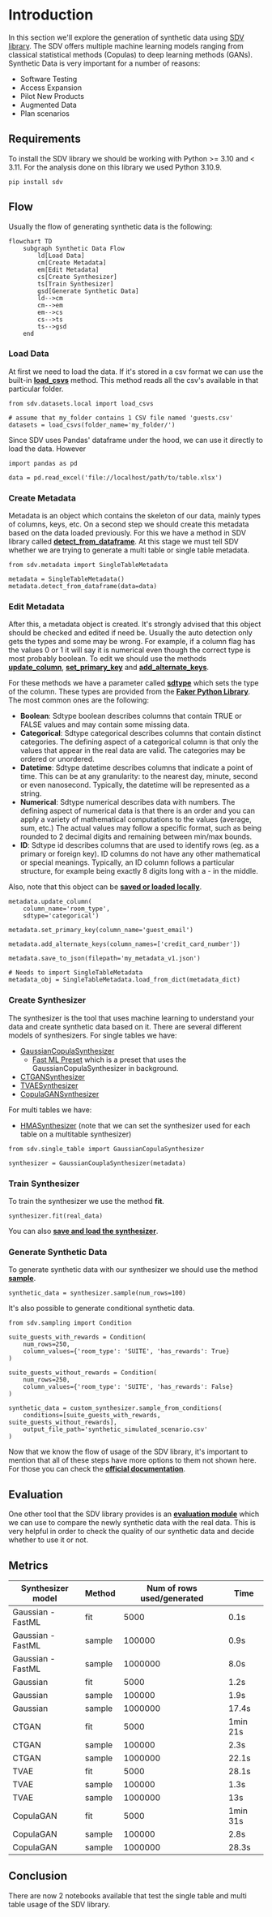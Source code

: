 # Introduction

In this section we'll explore the generation of synthetic data using [SDV library](https://docs.sdv.dev/sdv/). The SDV offers multiple machine learning models ranging from classical statistical methods (Copulas) to deep learning methods (GANs). Synthetic Data is very important for a number of reasons:

- Software Testing
- Access Expansion
- Pilot New Products
- Augmented Data
- Plan scenarios

## Requirements

To install the SDV library we should be working with Python >= 3.10 and < 3.11. For the analysis done on this library we used Python 3.10.9.
```
pip install sdv
```

## Flow
Usually the flow of generating synthetic data is the following:
```mermaid
flowchart TD
    subgraph Synthetic Data Flow
        ld[Load Data]
        cm[Create Metadata]
        em[Edit Metadata]
        cs[Create Synthesizer]
        ts[Train Synthesizer]
        gsd[Generate Synthetic Data]
        ld-->cm
        cm-->em
        em-->cs
        cs-->ts
        ts-->gsd
    end
```

### Load Data
At first we need to load the data. If it's stored in a csv format we can use the built-in **[load_csvs](https://docs.sdv.dev/sdv/single-table-data/data-preparation/loading-data#load_csvs)** method. This method reads all the csv's available in that particular folder.


```
from sdv.datasets.local import load_csvs

# assume that my_folder contains 1 CSV file named 'guests.csv'
datasets = load_csvs(folder_name='my_folder/')
```

Since SDV uses Pandas' dataframe under the hood, we can use it directly to load the data. However

```
import pandas as pd

data = pd.read_excel('file://localhost/path/to/table.xlsx')
```

### Create Metadata
Metadata is an object which contains the skeleton of our data, mainly types of columns, keys, etc.
On a second step we should create this metadata based on the data loaded previously. For this we have a method in SDV library called **[detect_from_dataframe](https://docs.sdv.dev/sdv/single-table-data/data-preparation/single-table-metadata-api#auto-detect-metadata)**. 
At this stage we must tell SDV whether we are trying to generate a multi table or single table metadata. 
```
from sdv.metadata import SingleTableMetadata

metadata = SingleTableMetadata()
metadata.detect_from_dataframe(data=data)
```

### Edit Metadata
After this, a metadata object is created. It's strongly advised that this object should be checked and edited if need be. Usually the auto detection only gets the types and some may be wrong. For example, if a column flag has the values 0 or 1 it will say it is numerical even though the correct type is most probably boolean. To edit we should use the methods **[update_column](https://docs.sdv.dev/sdv/single-table-data/data-preparation/single-table-metadata-api#update_column)**, **[set_primary_key](https://docs.sdv.dev/sdv/single-table-data/data-preparation/single-table-metadata-api#set_primary_key)** and **[add_alternate_keys](https://docs.sdv.dev/sdv/single-table-data/data-preparation/single-table-metadata-api#add_alternate_keys)**.

For these methods we have a parameter called **[sdtype](https://docs.sdv.dev/sdv/reference/metadata-spec/sdtypes)** which sets the type of the column. These types are provided from the **[Faker Python Library](https://faker.readthedocs.io/en/master/providers.html)**.
The most common ones are the following:

- **Boolean**: Sdtype boolean describes columns that contain TRUE or FALSE values and may contain some missing data.
- **Categorical**: Sdtype categorical describes columns that contain distinct categories. The defining aspect of a categorical column is that only the values that appear in the real data are valid.
The categories may be ordered or unordered.
- **Datetime**: Sdtype datetime describes columns that indicate a point of time. This can be at any granularity: to the nearest day, minute, second or even nanosecond. Typically, the datetime will be represented as a string.
- **Numerical**: Sdtype numerical describes data with numbers. The defining aspect of numerical data is that there is an order and you can apply a variety of mathematical computations to the values (average, sum, etc.) The actual values may follow a specific format, such as being rounded to 2 decimal digits and remaining between min/max bounds.
- **ID**: Sdtype id describes columns that are used to identify rows (eg. as a primary or foreign key). ID columns do not have any other mathematical or special meanings. Typically, an ID column follows a particular structure, for example being exactly 8 digits long with a - in the middle. 

Also, note that this object can be **[saved or loaded locally](https://docs.sdv.dev/sdv/single-table-data/data-preparation/single-table-metadata-api#saving-and-loading-metadata)**.

```
metadata.update_column(
    column_name='room_type',
    sdtype='categorical')

metadata.set_primary_key(column_name='guest_email')

metadata.add_alternate_keys(column_names=['credit_card_number'])

metadata.save_to_json(filepath='my_metadata_v1.json')

# Needs to import SingleTableMetadata
metadata_obj = SingleTableMetadata.load_from_dict(metadata_dict)
```

### Create Synthesizer
The synthesizer is the tool that uses machine learning to understand your data and create synthetic data based on it.
There are several different models of synthesizers.
For single tables we have:

- [GaussianCopulaSynthesizer](https://docs.sdv.dev/sdv/single-table-data/modeling/synthesizers/gaussiancopulasynthesizer)
  - [Fast ML Preset](https://docs.sdv.dev/sdv/single-table-data/modeling/synthesizers/fast-ml-preset) which is a preset that uses the GaussianCopulaSynthesizer in background.
- [CTGANSynthesizer](https://docs.sdv.dev/sdv/single-table-data/modeling/synthesizers/ctgansynthesizer)
- [TVAESynthesizer](https://docs.sdv.dev/sdv/single-table-data/modeling/synthesizers/tvaesynthesizer)
- [CopulaGANSynthesizer](https://docs.sdv.dev/sdv/single-table-data/modeling/synthesizers/copulagansynthesizer)

For multi tables we have:
- [HMASynthesizer](https://docs.sdv.dev/sdv/multi-table-data/modeling/synthesizers/hmasynthesizer)
  (note that we can set the synthesizer used for each table on a multitable synthesizer)


```
from sdv.single_table import GaussianCopulaSynthesizer

synthesizer = GaussianCouplaSynthesizer(metadata)
```

### Train Synthesizer
To train the synthesizer we use the method **fit**.
```
synthesizer.fit(real_data)
```
You can also **[save and load the synthesizer](https://docs.sdv.dev/sdv/single-table-data/modeling/synthesizers/fast-ml-preset#saving-your-synthesizer)**.

### Generate Synthetic Data
To generate synthetic data with our synthesizer we should use the method **[sample](https://docs.sdv.dev/sdv/single-table-data/sampling/sample-realistic-data#sample)**.
```
synthetic_data = synthesizer.sample(num_rows=100)
```
It's also possible to generate conditional synthetic data.
```
from sdv.sampling import Condition

suite_guests_with_rewards = Condition(
    num_rows=250,
    column_values={'room_type': 'SUITE', 'has_rewards': True}
)

suite_guests_without_rewards = Condition(
    num_rows=250,
    column_values={'room_type': 'SUITE', 'has_rewards': False}
)

synthetic_data = custom_synthesizer.sample_from_conditions(
    conditions=[suite_guests_with_rewards, suite_guests_without_rewards],
    output_file_path='synthetic_simulated_scenario.csv'
)
```

Now that we know the flow of usage of the SDV library, it's important to mention that all of these steps have more options to them not shown here. For those you can check the **[official documentation](https://docs.sdv.dev/sdv/)**.

## Evaluation
One other tool that the SDV library provides is an **[evaluation module](https://docs.sdv.dev/sdv/single-table-data/evaluation)** which we can use to compare the newly synthetic data with the real data. This is very helpful in order to check the quality of our synthetic data and decide whether to use it or not.

## Metrics

| Synthesizer model | Method | Num of rows used/generated | Time |
| ----------- | ----------- | ----------- | ----------- |
| Gaussian - FastML | fit | 5000 | 0.1s |
| Gaussian - FastML | sample | 100000 | 0.9s |
| Gaussian - FastML | sample | 1000000 | 8.0s |
| Gaussian  | fit | 5000 | 1.2s |
| Gaussian  | sample | 100000 | 1.9s |
| Gaussian  | sample | 1000000 | 17.4s |
| CTGAN  | fit | 5000 | 1min 21s |
| CTGAN  | sample | 100000 | 2.3s |
| CTGAN  | sample | 1000000 | 22.1s |
| TVAE  | fit | 5000 | 28.1s |
| TVAE  | sample | 100000 | 1.3s |
| TVAE  | sample | 1000000 | 13s |
| CopulaGAN  | fit | 5000 | 1min 31s |
| CopulaGAN  | sample | 100000 | 2.8s |
| CopulaGAN  | sample | 1000000 | 28.3s |


## Conclusion
There are now 2 notebooks available that test the single table and multi table usage of the SDV library.